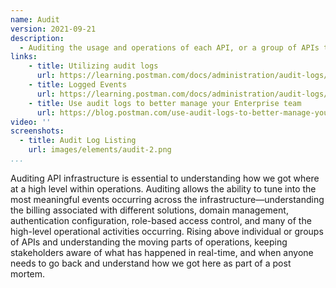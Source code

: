 ```yaml
---
name: Audit
version: 2021-09-21
description: 
  - Auditing the usage and operations of each API, or a group of APIs to understand how APIs work, what dependencies are to understand the actual state of any part of API infrastructure is performing or under-performing, to better inform the road map for API operations.
links:
    - title: Utilizing audit logs
      url: https://learning.postman.com/docs/administration/audit-logs/
    - title: Logged Events
      url: https://learning.postman.com/docs/administration/audit-logs/#logged-events
    - title: Use audit logs to better manage your Enterprise team
      url: https://blog.postman.com/use-audit-logs-to-better-manage-your-enterprise-team/          
video: ''
screenshots:     
  - title: Audit Log Listing
    url: images/elements/audit-2.png  
...
```

Auditing API infrastructure is essential to understanding how we got where at a high level within operations. Auditing allows the ability to tune into the most meaningful events occurring across the infrastructure—understanding the billing associated with different solutions, domain management, authentication configuration, role-based access control, and many of the high-level operational activities occurring. Rising above individual or groups of APIs and understanding the moving parts of operations, keeping stakeholders aware of what has happened in real-time, and when anyone needs to go back and understand how we got here as part of a post mortem.
